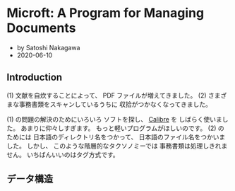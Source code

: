 <!-- -*- coding: utf-8; mode: markdown -*- -->

# Microft: A Program for Managing Documents

- by Satoshi Nakagawa
- 2020-06-10

## Introduction

(1) 文献を自炊することによって、
PDF ファイルが増えてきました。
(2) さまざまな事務書類をスキャンしているうちに
収拾がつかなくなってきました。

(1) の問題の解決のためにいろいろ
ソフトを探し、
[Calibre](https://calibre-ebook.com/) を
しばらく使いました。
あまりに仰々しすぎます。
もっと軽いプログラムがほしいのです。
(2) のためには
日本語のディレクトリ名をつかって、
日本語のファイル名をつかいました。
しかし、
このような階層的なタクソノミーでは
事務書類は処理しきれません。
いちばんいいのはタグ方式です。

## データ構造

